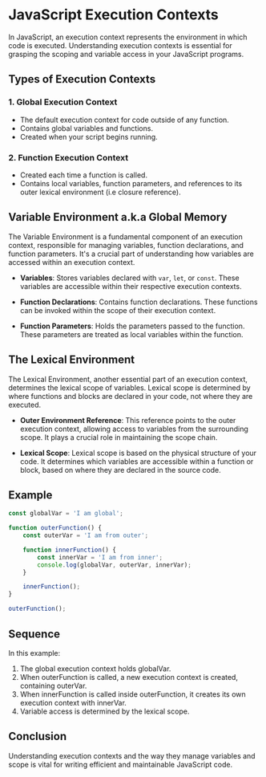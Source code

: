 # JavaScript Execution Contexts

In JavaScript, an execution context represents the environment in which code is executed. Understanding execution contexts is essential for grasping the scoping and variable access in your JavaScript programs.

## Types of Execution Contexts

### 1. Global Execution Context

-   The default execution context for code outside of any function.
-   Contains global variables and functions.
-   Created when your script begins running.

### 2. Function Execution Context

-   Created each time a function is called.
-   Contains local variables, function parameters, and references to its outer lexical environment (i.e closure reference).

## Variable Environment a.k.a Global Memory

The Variable Environment is a fundamental component of an execution context, responsible for managing variables, function declarations, and function parameters. It's a crucial part of understanding how variables are accessed within an execution context.

-   **Variables**: Stores variables declared with `var`, `let`, or `const`. These variables are accessible within their respective execution contexts.

-   **Function Declarations**: Contains function declarations. These functions can be invoked within the scope of their execution context.

-   **Function Parameters**: Holds the parameters passed to the function. These parameters are treated as local variables within the function.

## The Lexical Environment

The Lexical Environment, another essential part of an execution context, determines the lexical scope of variables. Lexical scope is determined by where functions and blocks are declared in your code, not where they are executed.

-   **Outer Environment Reference**: This reference points to the outer execution context, allowing access to variables from the surrounding scope. It plays a crucial role in maintaining the scope chain.

-   **Lexical Scope**: Lexical scope is based on the physical structure of your code. It determines which variables are accessible within a function or block, based on where they are declared in the source code.

## Example

```javascript
const globalVar = 'I am global';

function outerFunction() {
    const outerVar = 'I am from outer';

    function innerFunction() {
        const innerVar = 'I am from inner';
        console.log(globalVar, outerVar, innerVar);
    }

    innerFunction();
}

outerFunction();
```

## Sequence

In this example:

1. The global execution context holds globalVar.
2. When outerFunction is called, a new execution context is created, containing outerVar.
3. When innerFunction is called inside outerFunction, it creates its own execution context with innerVar.
4. Variable access is determined by the lexical scope.

## Conclusion

Understanding execution contexts and the way they manage variables and scope is vital for writing efficient and maintainable JavaScript code.
